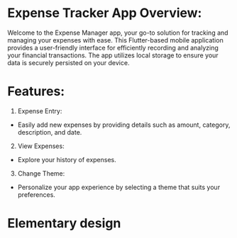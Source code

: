 # Expense Tracker App Overview:
Welcome to the Expense Manager app, your go-to solution for tracking and managing your expenses with ease. This Flutter-based mobile application provides a user-friendly interface for efficiently recording and analyzing your financial transactions. The app utilizes local storage to ensure your data is securely persisted on your device.
# Features:
1. Expense Entry:
- Easily add new expenses by providing details such as amount, category, description, and date.

2. View Expenses:
- Explore your history of expenses.

3. Change Theme:
- Personalize your app experience by selecting a theme that suits your preferences.

# Elementary design



